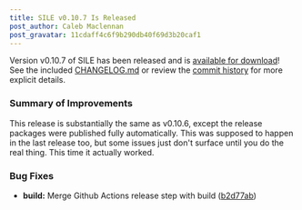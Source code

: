 ```yaml
---
title: SILE v0.10.7 Is Released
post_author: Caleb Maclennan
post_gravatar: 11cdaff4c6f9b290db40f69d3b20caf1
---
```

Version v0.10.7 of SILE has been released and is [available for download][release]!
See the included [CHANGELOG.md][changelog] or review the [commit history][commits] for more explicit details.

### Summary of Improvements

This release is substantially the same as v0.10.6, except the release packages were published fully automatically. This was supposed to happen in the last release too, but some issues just don't surface until you do the real thing. This time it actually worked.


### Bug Fixes

* **build:** Merge Github Actions release step with build ([b2d77ab](https://github.com/sile-typesetter/sile/commit/b2d77ab05da064d0a51aa6b8ee85e90ddeb0b63b))

  [release]: https://github.com/sile-typesetter/sile/releases/tag/v0.10.7
  [changelog]: https://github.com/sile-typesetter/sile/blob/master/CHANGELOG.md
  [commits]: https://github.com/sile-typesetter/sile/compare/v0.10.6...v0.10.7
  [wiki]: https://github.com/sile-typesetter/sile/wiki
